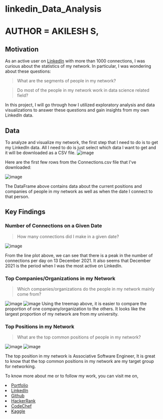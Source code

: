 # linkedin_Data_Analysis
# AUTHOR = AKILESH S,

## Motivation
As an active user on [LinkedIn](http://www.linkedin.com/in/Akilesh--S) with more than 1000 connections, I was curious about the statistics of my network. 
In particular, I was wondering about these questions:

> What are the segments of people in my network?

> Do most of the people in my network work in data science related field?

In this project, I will go through how I utilized exploratory analysis and data visualizations to answer these questions and gain insights from my own LinkedIn data.

## Data
To analyze and visualize my network, the first step that I need to do is to get my LinkedIn data. 
All I need to do is just select which data I want to get and it will be downloaded as a CSV file.
![image](https://user-images.githubusercontent.com/86351230/226820805-f1660b4a-8b4c-4e7f-803d-a53bc80416c9.png)

Here are the first few rows from the Connections.csv file that I've downloaded:

![image](https://user-images.githubusercontent.com/86351230/226821274-3669e01d-6eaa-4074-aea8-9e46c3c3d771.png)

The DataFrame above contains data about the current positions and companies of people in my network as well as when the date I connect to that person.

## Key Findings

### Number of Connections on a Given Date
> How many connections did I make in a given date?

![image](https://user-images.githubusercontent.com/86351230/226821651-f77672a7-0ab5-4e40-9e91-ed96057fe2a9.png)

From the line plot above, we can see that there is a peak in the number of connections per day on 13 December 2021. It also seems that December 2021 is the period when I was the most active on LinkedIn.

### Top Companies/Organizations in my Network
> Which companies/organizations do the people in my network mainly come from?

![image](https://user-images.githubusercontent.com/86351230/226821967-7a855743-833f-47b9-88d9-3a085e2eec94.png)
![image](https://user-images.githubusercontent.com/86351230/226822049-28fefcfd-1d3a-4de9-ae23-51454771dbec.png)
Using the treemap above, it is easier to compare the proportion of one company/organization to the others. It looks like the largest proportion of my network are from my university.

### Top Positions in my Network
> What are the top common positions of people in my network?

![image](https://user-images.githubusercontent.com/86351230/226822294-0249a4d5-0ac1-42dc-9cab-fa90de0f0bf4.png)
![image](https://user-images.githubusercontent.com/86351230/226822461-fdd324a5-55f1-46f9-9650-a8dbbbf333a0.png)

The top position in my network is Associative Software Engineer, It is great to know that the top common positions in my network are my target group for networking.

To know more about me or to follow my work, you can visit me on,

<li><a href="https://akileshsaravanan.github.io/">Portfolio</a> 
<li><a href="http://www.linkedin.com/in/Akilesh--S">LinkedIn</a> 
<li><a href="https://github.com/AkileshSaravanan">Github</a> 
<li><a href="https://www.hackerrank.com/Akilesh_RMS">HackerRank</a> 
<li><a href="https://www.codechef.com/users/akilesh_lays">CodeChef</a> 
<li><a href="https://www.kaggle.com/akilesh23">Kaggle</a> 
